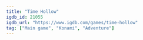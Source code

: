 ```yaml
---
title: "Time Hollow"
igdb_id: 21055
igdb_url: "https://www.igdb.com/games/time-hollow"
tag: ["Main game", "Konami", "Adventure"]
---
```

